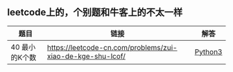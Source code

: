 ## leetcode上的，个别题和牛客上的不太一样

题目 | 链接 | 解答
---- | ---- | ----
40 最小的K个数 | https://leetcode-cn.com/problems/zui-xiao-de-kge-shu-lcof/ | [Python3](https://github.com/learningdayup/Leetcode/blob/master/%E5%89%91%E6%8C%87Offer/40%20%E6%9C%80%E5%B0%8F%E7%9A%84k%E4%B8%AA%E6%95%B0.md)
